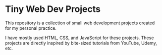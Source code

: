 # Tiny Web Dev Projects

This repository is a collection of small web development projects created for my personal practice. 

I have mostly used HTML, CSS, and JavaScript for these projects. These projects are directly inspired by bite-sized tutorials from YouTube, Udemy, etc.